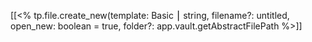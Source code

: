 [[<% tp.file.create_new(template: Basic ⎮ string, filename?: untitled, open_new: boolean = true, folder?: app.vault.getAbstractFilePath %>]]
